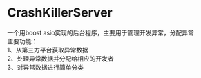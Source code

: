 # CrashKillerServer
一个用boost asio实现的后台程序，主要用于管理开发异常，分配异常                                                                          
主要功能：                                                                                                                               
1、从第三方平台获取异常数据                                                                                                              
2、处理异常数据并分配给相应的开发者                                                                                                      
3、对异常数据进行简单分类                                                                                                               

